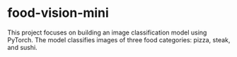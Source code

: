 # food-vision-mini
This project focuses on building an image classification model using PyTorch. The model classifies images of three food categories: pizza, steak, and sushi.
